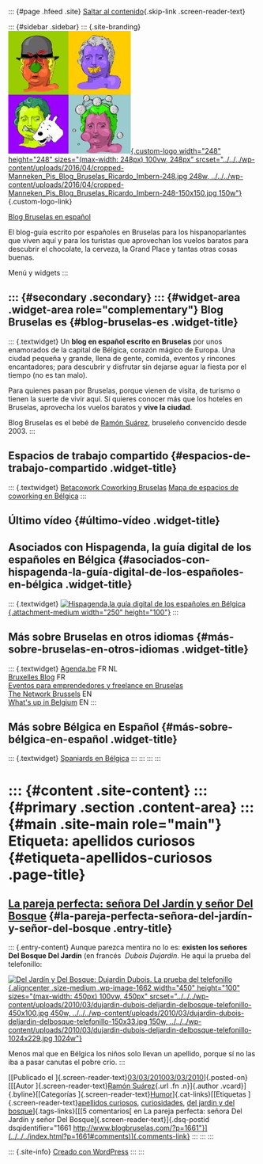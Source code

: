 ::: {#page .hfeed .site}
[Saltar al contenido](index.html#content){.skip-link
.screen-reader-text}

::: {#sidebar .sidebar}
::: {.site-branding}
[![](../../../wp-content/uploads/2016/04/cropped-Manneken_Pis_Blog_Bruselas_Ricardo_Imbern-248.jpg){.custom-logo
width="248" height="248" sizes="(max-width: 248px) 100vw, 248px"
srcset="../../../wp-content/uploads/2016/04/cropped-Manneken_Pis_Blog_Bruselas_Ricardo_Imbern-248.jpg 248w, ../../../wp-content/uploads/2016/04/cropped-Manneken_Pis_Blog_Bruselas_Ricardo_Imbern-248-150x150.jpg 150w"}](../../../index.html){.custom-logo-link}

[Blog Bruselas en español](../../../index.html)

El blog-guía escrito por españoles en Bruselas para los hispanoparlantes
que viven aquí y para los turistas que aprovechan los vuelos baratos
para descubrir el chocolate, la cerveza, la Grand Place y tantas otras
cosas buenas.

Menú y widgets
:::

::: {#secondary .secondary}
::: {#widget-area .widget-area role="complementary"}
Blog Bruselas es {#blog-bruselas-es .widget-title}
----------------

::: {.textwidget}
Un **blog en español escrito en Bruselas** por unos enamorados de la
capital de Bélgica, corazón mágico de Europa. Una ciudad pequeña y
grande, llena de gente, comida, eventos y rincones encantadores; para
descubrir y disfrutar sin dejarse aguar la fiesta por el tiempo (no es
tan malo).

Para quienes pasan por Bruselas, porque vienen de visita, de turismo o
tienen la suerte de vivir aquí. Sí quieres conocer más que los hoteles
en Bruselas, aprovecha los vuelos baratos y **vive la ciudad**.

Blog Bruselas es el bebé de [Ramón Suárez](http://www.ramonsuarez.com),
bruseleño convencido desde 2003.
:::

Espacios de trabajo compartido {#espacios-de-trabajo-compartido .widget-title}
------------------------------

::: {.textwidget}
[Betacowork Coworking Bruselas](http://www.betacowork.com) [Mapa de
espacios de coworking en Bélgica](http://coworkingbelgium.com)
:::

Último vídeo {#último-vídeo .widget-title}
------------

Asociados con Hispagenda, la guía digital de los españoles en Bélgica {#asociados-con-hispagenda-la-guía-digital-de-los-españoles-en-bélgica .widget-title}
---------------------------------------------------------------------

::: {.textwidget}
[![Hispagenda,la guía digital de los españoles en
Bélgica](../../../wp-content/uploads/2010/04/Hispagenda-250px.gif "Hispagenda, la guía digital de los españoles en Bélgica"){.attachment-medium
width="250" height="100"}](http://www.hispagenda.com)
:::

Más sobre Bruselas en otros idiomas {#más-sobre-bruselas-en-otros-idiomas .widget-title}
-----------------------------------

::: {.textwidget}
[Agenda.be](http://www.agenda.be) FR NL\
[Bruxelles Blog](http://www.bxlblog.be/) FR\
[Eventos para emprendedores y freelance en
Bruselas](http://www.betacowork.com/events/)\
[The Network
Brussels](http://groups.yahoo.com/group/TheNetworkBrussels/) EN\
[What\'s up in Belgium](http://www.whatsupin.be/) EN
:::

Más sobre Bélgica en Español {#más-sobre-bélgica-en-español .widget-title}
----------------------------

::: {.textwidget}
[Spaniards en Bélgica](http://www.spaniards.es/paises/belgica)
:::
:::
:::
:::

::: {#content .site-content}
::: {#primary .section .content-area}
::: {#main .site-main role="main"}
Etiqueta: apellidos curiosos {#etiqueta-apellidos-curiosos .page-title}
============================

[La pareja perfecta: señora Del Jardín y señor Del Bosque](../../../index.html?p=1661) {#la-pareja-perfecta-señora-del-jardín-y-señor-del-bosque .entry-title}
--------------------------------------------------------------------------------------

::: {.entry-content}
Aunque parezca mentira no lo es: **existen los señores Del Bosque Del
Jardín** (en francés  *Dubois Dujardin*. He aquí la prueba del
telefonillo:

[![Del Jardín y Del Bosque: Dujardin Dubois. La prueba del
telefonillo](../../../wp-content/uploads/2010/03/dujardin-dubois-deljardin-delbosque-telefonillo-450x100.jpg "Del Jardín y Del Bosque: Dujardin Dubois. La prueba del telefonillo"){.aligncenter
.size-medium .wp-image-1662 width="450" height="100"
sizes="(max-width: 450px) 100vw, 450px"
srcset="../../../wp-content/uploads/2010/03/dujardin-dubois-deljardin-delbosque-telefonillo-450x100.jpg 450w, ../../../wp-content/uploads/2010/03/dujardin-dubois-deljardin-delbosque-telefonillo-150x33.jpg 150w, ../../../wp-content/uploads/2010/03/dujardin-dubois-deljardin-delbosque-telefonillo-1024x229.jpg 1024w"}](../../../wp-content/uploads/2010/03/dujardin-dubois-deljardin-delbosque-telefonillo.jpg)

Menos mal que en Bélgica los niños solo llevan un apellido, porque sí no
las iba a pasar canutas el pobre crío.
:::

[[Publicado el
]{.screen-reader-text}[03/03/201003/03/2010](../../../index.html?p=1661)]{.posted-on}[[[Autor
]{.screen-reader-text}[Ramón
Suárez](../../2010/04/30/index.html?author=2){.url .fn .n}]{.author
.vcard}]{.byline}[[Categorías
]{.screen-reader-text}[Humor](../../category/humor/index.html)]{.cat-links}[[Etiquetas
]{.screen-reader-text}[apellidos curiosos](index.html),
[curiosidades](../curiosidades/index.html), [del jardin y del
bosque](../del-jardin-y-del-bosque/index.html)]{.tags-links}[[[5
comentarios[ en La pareja perfecta: señora Del Jardín y señor Del
Bosque]{.screen-reader-text}]{.dsq-postid
dsqidentifier="1661 http://www.blogbruselas.com/?p=1661"}](../../../index.html?p=1661#comments)]{.comments-link}
:::
:::
:::

::: {.site-info}
[Creado con WordPress](https://es.wordpress.org/)
:::
:::
